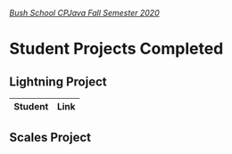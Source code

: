 [_Bush School CPJava Fall Semester 2020_](https://chandrunarayan.github.io/cpjava/)
# Student Projects Completed

## Lightning Project

| Student | Link
| :--- | :--- |


## Scales Project





